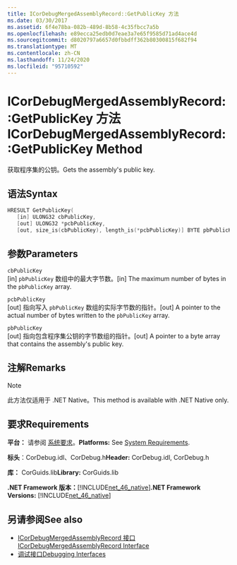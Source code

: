 ```yaml
---
title: ICorDebugMergedAssemblyRecord::GetPublicKey 方法
ms.date: 03/30/2017
ms.assetid: 6f4e78ba-082b-489d-8b58-4c35fbcc7a5b
ms.openlocfilehash: e89ecca25edb0d7eae3a7e65f9585d71ad4ace4d
ms.sourcegitcommit: d8020797a6657d0fbbdff362b80300815f682f94
ms.translationtype: MT
ms.contentlocale: zh-CN
ms.lasthandoff: 11/24/2020
ms.locfileid: "95710592"
---
```

# <a name="icordebugmergedassemblyrecordgetpublickey-method"></a><span data-ttu-id="4cc56-102">ICorDebugMergedAssemblyRecord::GetPublicKey 方法</span><span class="sxs-lookup"><span data-stu-id="4cc56-102">ICorDebugMergedAssemblyRecord::GetPublicKey Method</span></span>

<span data-ttu-id="4cc56-103">获取程序集的公钥。</span><span class="sxs-lookup"><span data-stu-id="4cc56-103">Gets the assembly's public key.</span></span>  
  
## <a name="syntax"></a><span data-ttu-id="4cc56-104">语法</span><span class="sxs-lookup"><span data-stu-id="4cc56-104">Syntax</span></span>  
  
```cpp  
HRESULT GetPublicKey(  
   [in] ULONG32 cbPublicKey,
   [out] ULONG32 *pcbPublicKey,
   [out, size_is(cbPublicKey), length_is(*pcbPublicKey)] BYTE pbPublicKey[]);  
```  
  
## <a name="parameters"></a><span data-ttu-id="4cc56-105">参数</span><span class="sxs-lookup"><span data-stu-id="4cc56-105">Parameters</span></span>  

 `cbPublicKey`  
 <span data-ttu-id="4cc56-106">[in] `pbPublicKey` 数组中的最大字节数。</span><span class="sxs-lookup"><span data-stu-id="4cc56-106">[in] The maximum number of bytes in the `pbPublicKey` array.</span></span>  
  
 `pcbPublicKey`  
 <span data-ttu-id="4cc56-107">[out] 指向写入 `pbPublicKey` 数组的实际字节数的指针。</span><span class="sxs-lookup"><span data-stu-id="4cc56-107">[out] A pointer to the actual number of bytes written to the `pbPublicKey` array.</span></span>  
  
 `pbPublicKey`  
 <span data-ttu-id="4cc56-108">[out] 指向包含程序集公钥的字节数组的指针。</span><span class="sxs-lookup"><span data-stu-id="4cc56-108">[out] A pointer to a byte array that contains the assembly's public key.</span></span>  
  
## <a name="remarks"></a><span data-ttu-id="4cc56-109">注解</span><span class="sxs-lookup"><span data-stu-id="4cc56-109">Remarks</span></span>  
  
> [!NOTE]
> <span data-ttu-id="4cc56-110">此方法仅适用于 .NET Native。</span><span class="sxs-lookup"><span data-stu-id="4cc56-110">This method is available with .NET Native only.</span></span>  
  
## <a name="requirements"></a><span data-ttu-id="4cc56-111">要求</span><span class="sxs-lookup"><span data-stu-id="4cc56-111">Requirements</span></span>  

 <span data-ttu-id="4cc56-112">**平台：** 请参阅 [系统要求](../../get-started/system-requirements.md)。</span><span class="sxs-lookup"><span data-stu-id="4cc56-112">**Platforms:** See [System Requirements](../../get-started/system-requirements.md).</span></span>  
  
 <span data-ttu-id="4cc56-113">**标头**：CorDebug.idl、CorDebug.h</span><span class="sxs-lookup"><span data-stu-id="4cc56-113">**Header:** CorDebug.idl, CorDebug.h</span></span>  
  
 <span data-ttu-id="4cc56-114">**库：** CorGuids.lib</span><span class="sxs-lookup"><span data-stu-id="4cc56-114">**Library:** CorGuids.lib</span></span>  
  
 <span data-ttu-id="4cc56-115">**.NET Framework 版本：**[!INCLUDE[net_46_native](../../../../includes/net-46-native-md.md)]</span><span class="sxs-lookup"><span data-stu-id="4cc56-115">**.NET Framework Versions:** [!INCLUDE[net_46_native](../../../../includes/net-46-native-md.md)]</span></span>  
  
## <a name="see-also"></a><span data-ttu-id="4cc56-116">另请参阅</span><span class="sxs-lookup"><span data-stu-id="4cc56-116">See also</span></span>

- [<span data-ttu-id="4cc56-117">ICorDebugMergedAssemblyRecord 接口</span><span class="sxs-lookup"><span data-stu-id="4cc56-117">ICorDebugMergedAssemblyRecord Interface</span></span>](icordebugmergedassemblyrecord-interface.md)
- [<span data-ttu-id="4cc56-118">调试接口</span><span class="sxs-lookup"><span data-stu-id="4cc56-118">Debugging Interfaces</span></span>](debugging-interfaces.md)
